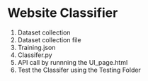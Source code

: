 # Website Classifier
1. Dataset collection
2. Dataset collection file 
3. Training.json
4. Classifer.py
5. API call by runnning the UI_page.html
6. Test the Classifer using the Testing Folder
